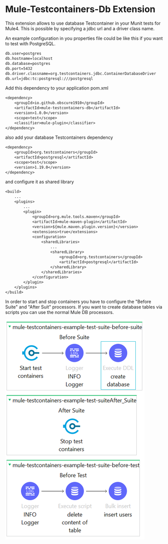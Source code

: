 # Mule-Testcontainers-Db Extension

This extension allows to use database Testcontainer in your Munit tests for Mule4. This is possible by specifying a jdbc url and a driver class name.

An example configuration in you properties file could be like this if you want to test with PostgreSQL.

```
db.user=postgres
db.hostname=localhost
db.database=postgres
db.port=5432
db.driver.classname=org.testcontainers.jdbc.ContainerDatabaseDriver
db.url=jdbc:tc:postgresql:///postgresql
```

Add this dependency to your application pom.xml

```
<dependency>
    <groupId>io.github.obscure1910</groupId>
    <artifactId>mule-testcontainers-db</artifactId>
    <version>1.0.0</version>
    <scope>test</scope>
    <classifier>mule-plugin</classifier>
</dependency>
```

also add your database Testcontainers dependency

```
<dependency>
    <groupId>org.testcontainers</groupId>
    <artifactId>postgresql</artifactId>
    <scope>test</scope>
    <version>1.19.0</version>
</dependency>
```

and configure it as shared library
```
<build>
    ...
    <plugins>
        ...
        <plugin>
            <groupId>org.mule.tools.maven</groupId>
            <artifactId>mule-maven-plugin</artifactId>
            <version>${mule.maven.plugin.version}</version>
            <extensions>true</extensions>
            <configuration>
                <sharedLibraries>
                    ...
                    <sharedLibrary>
                        <groupId>org.testcontainers</groupId>
                        <artifactId>postgresql</artifactId>
                    </sharedLibrary>
                </sharedLibraries>
            </configuration>
        </plugin>
    </plugins>
</build>
```

In order to start and stop containers you have to configure the "Before Suite" and "After Suit" processors.
If you want to create database tables via scripts you can use the normal Mule DB processors.

![Drag Racing](assets/screenshot.png)